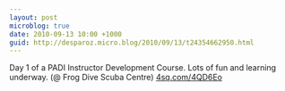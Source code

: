 ```yaml
---
layout: post
microblog: true
date: 2010-09-13 10:00 +1000
guid: http://desparoz.micro.blog/2010/09/13/t24354662950.html
---
```

Day 1 of a PADI Instructor Development Course. Lots of fun and learning underway. (@ Frog Dive Scuba Centre) [4sq.com/4QD6Eo](http://4sq.com/4QD6Eo)
